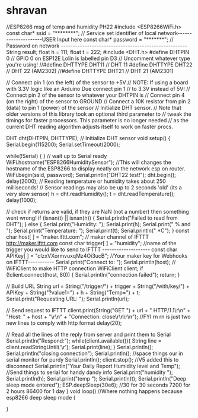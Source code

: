 # shravan
//ESP8266 msg of temp and humidity PH22
#include <ESP8266WiFi.h>
const char* ssid     = "********";      // Service set identifier of local network---------------------USER Input here
const char* password = "*******";   // Password on network -----------------------------------------------------
String result;
float h = 111;
float t = 222;
#include <DHT.h>
#define DHTPIN 0     // GPIO 0 on ESP12E Lolin is labelled pin D3 
// Uncomment whatever type you're using!
//#define DHTTYPE DHT11   // DHT 11 
#define DHTTYPE DHT22   // DHT 22  (AM2302)
//#define DHTTYPE DHT21   // DHT 21 (AM2301)

// Connect pin 1 (on the left) of the sensor to +5V
// NOTE: If using a board with 3.3V logic like an Arduino Due connect pin 1
// to 3.3V instead of 5V!
// Connect pin 2 of the sensor to whatever your DHTPIN is
// Connect pin 4 (on the right) of the sensor to GROUND
// Connect a 10K resistor from pin 2 (data) to pin 1 (power) of the sensor
// Initialize DHT sensor.
// Note that older versions of this library took an optional third parameter to
// tweak the timings for faster processors.  This parameter is no longer needed
// as the current DHT reading algorithm adjusts itself to work on faster procs.

DHT dht(DHTPIN, DHTTYPE); // Initialize DHT sensor
void setup() 
{
  Serial.begin(115200);
  Serial.setTimeout(2000);

  while(!Serial) { } // wait up to Serial ready
  WiFi.hostname("ESP8266HumiditySensor"); //This will changes the hostname of the ESP8266 to display neatly on the network esp on router.
  WiFi.begin(ssid, password);
  Serial.println("DHT22 test!");
  dht.begin();
  delay(2000);
  // Reading temperature or humidity takes about 250 milliseconds!
  // Sensor readings may also be up to 2 seconds 'old' (its a very slow sensor)
   h = dht.readHumidity();
   t = dht.readTemperature();
   delay(1000);

  // check if returns are valid, if they are NaN (not a number) then something went wrong!
 if (isnan(t) || isnan(h)) {
    Serial.println("Failed to read from DHT");
  } else {
    Serial.print("Humidity: "); 
    Serial.print(h);
    Serial.print(" % and ");
    Serial.print("Temperature: "); 
    Serial.print(t);
    Serial.println(" *C");
  }
  const char host[ ]        = "maker.ifttt.com";          // maker channel of IFTTT http://maker.ifttt.com
  const char trigger[ ]     = "humidity";                   //name of the trigger you would like to send to IFTTT --------------------
  const char APIKey[ ]      = "clzxVXormvuxqMz4Oi3ucB";      //Your maker key for Webhooks on IFTTT-----------
  Serial.print("Connect to: ");
  Serial.println(host);
  // WiFiClient to make HTTP connection
  WiFiClient client;
   if (!client.connect(host, 80)) {
    Serial.println("connection failed");
    return;
    }

// Build URL
  String url = String("/trigger/") + trigger + String("/with/key/") + APIKey + String("?value1=") + h + String("Temp=") + t;
  Serial.print("Requesting URL: ");
  Serial.println(url);

// Send request to IFTTT
  client.print(String("GET ") + url + " HTTP/1.1\r\n" + "Host: " + host + "\r\n" + "Connection: close\r\n\r\n"); 
  //FYI rn rn is just two new lines to comply with http format
   delay(20);

// Read all the lines of the reply from server and print them to Serial
  Serial.println("Respond:");
  while(client.available()){
    String line = client.readStringUntil('\r');
    Serial.print(line);
    }
  Serial.println();
  Serial.println("closing connection");
  Serial.println(); //space things our in serial monitor for purdy
  Serial.println();
  client.stop();  //V5 added this to disconnect
  Serial.println("Your Daily Report Humidity level and Temp"); //Send things to serial for handy dandy info
  Serial.print("humidity ");
  Serial.println(h);
  Serial.print("temp ");
  Serial.println(t);
  Serial.println("Deep sleep mode entered");
  ESP.deepSleep(30e6); //30 for 30 seconds 7200 for 2 hours 86400 for 1 day
 }
void loop() //Where nothing happens because esp8266 deep sleep mode
{ 

}
